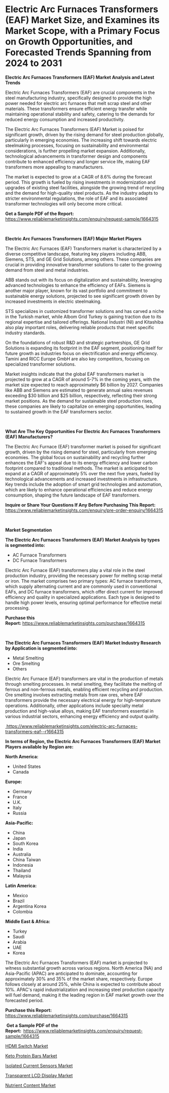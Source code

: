 <p><h1>Electric Arc Furnaces Transformers (EAF) Market Size, and Examines its Market Scope, with a Primary Focus on Growth Opportunities, and Forecasted Trends Spanning from 2024 to 2031</h1></p><p><strong>Electric Arc Furnaces Transformers (EAF) Market Analysis and Latest Trends</strong></p>
<p><p>Electric Arc Furnaces Transformers (EAF) are crucial components in the steel manufacturing industry, specifically designed to provide the high power needed for electric arc furnaces that melt scrap steel and other materials. These transformers ensure efficient energy transfer while maintaining operational stability and safety, catering to the demands for reduced energy consumption and increased productivity.</p><p>The Electric Arc Furnaces Transformers (EAF) Market is poised for significant growth, driven by the rising demand for steel production globally, particularly in emerging economies. The increasing shift towards electric steelmaking processes, focusing on sustainability and environmental considerations, is further propelling market expansion. Additionally, technological advancements in transformer design and components contribute to enhanced efficiency and longer service life, making EAF transformers more appealing to manufacturers.</p><p>The market is expected to grow at a CAGR of 8.6% during the forecast period. This growth is fueled by rising investments in modernization and upgrades of existing steel facilities, alongside the growing trend of recycling and the demand for high-quality steel products. As the industry adapts to stricter environmental regulations, the role of EAF and its associated transformer technologies will only become more critical.</p></p>
<p><strong>Get a Sample PDF of the Report:&nbsp;</strong> <a href="https://www.reliablemarketinsights.com/enquiry/request-sample/1664315?utm_campaign=1398&utm_medium=2&utm_source=Github&utm_content=ia&utm_term=28092024&utm_id=electric-arc-furnaces-transformers-eaf">https://www.reliablemarketinsights.com/enquiry/request-sample/1664315</a></p>
<p>&nbsp;</p>
<p><strong>Electric Arc Furnaces Transformers (EAF) Major Market Players</strong></p>
<p><p>The Electric Arc Furnaces (EAF) Transformers market is characterized by a diverse competitive landscape, featuring key players including ABB, Siemens, STS, and GE Grid Solutions, among others. These companies are crucial in providing innovative transformer solutions to cater to the growing demand from steel and metal industries. </p><p>ABB stands out with its focus on digitalization and sustainability, leveraging advanced technologies to enhance the efficiency of EAFs. Siemens is another major player, known for its vast portfolio and commitment to sustainable energy solutions, projected to see significant growth driven by increased investments in electric steelmaking.</p><p>STS specializes in customized transformer solutions and has carved a niche in the Turkish market, while Albom Grid Turkey is gaining traction due to its regional expertise and tailored offerings. National Industri (NI) and Kitashiba also play important roles, delivering reliable products that meet specific industry standards.</p><p>On the foundations of robust R&D and strategic partnerships, GE Grid Solutions is expanding its footprint in the EAF segment, positioning itself for future growth as industries focus on electrification and energy efficiency. Tamini and RICC Europe GmbH are also key competitors, focusing on specialized transformer solutions.</p><p>Market insights indicate that the global EAF transformers market is projected to grow at a CAGR of around 5-7% in the coming years, with the market size expected to reach approximately $6 billion by 2027. Companies like ABB and Siemens are estimated to generate annual sales revenues exceeding $30 billion and $25 billion, respectively, reflecting their strong market positions. As the demand for sustainable steel production rises, these companies are likely to capitalize on emerging opportunities, leading to sustained growth in the EAF transformers sector.</p></p>
<p>&nbsp;</p>
<p><strong>What Are The Key Opportunities For Electric Arc Furnaces Transformers (EAF) Manufacturers?</strong></p>
<p><p>The Electric Arc Furnace (EAF) transformer market is poised for significant growth, driven by the rising demand for steel, particularly from emerging economies. The global focus on sustainability and recycling further enhances the EAF's appeal due to its energy efficiency and lower carbon footprint compared to traditional methods. The market is anticipated to expand at a CAGR of approximately 5% over the next five years, fueled by technological advancements and increased investments in infrastructure. Key trends include the adoption of smart grid technologies and automation, which are likely to enhance operational efficiencies and reduce energy consumption, shaping the future landscape of EAF transformers.</p></p>
<p><strong>Inquire or Share Your Questions If Any Before Purchasing This Report:</strong> <a href="https://www.reliablemarketinsights.com/enquiry/pre-order-enquiry/1664315?utm_campaign=1398&utm_medium=2&utm_source=Github&utm_content=ia&utm_term=28092024&utm_id=electric-arc-furnaces-transformers-eaf">https://www.reliablemarketinsights.com/enquiry/pre-order-enquiry/1664315</a></p>
<p>&nbsp;</p>
<p><strong>Market Segmentation</strong></p>
<p><strong>The Electric Arc Furnaces Transformers (EAF) Market Analysis by types is segmented into:</strong></p>
<p><ul><li>AC Furnace Transformers</li><li>DC Furnace Transformers</li></ul></p>
<p><p>Electric Arc Furnace (EAF) transformers play a vital role in the steel production industry, providing the necessary power for melting scrap metal or iron. The market comprises two primary types: AC furnace transformers, which supply alternating current and are commonly used in conventional EAFs, and DC furnace transformers, which offer direct current for improved efficiency and quality in specialized applications. Each type is designed to handle high power levels, ensuring optimal performance for effective metal processing.</p></p>
<p><strong>Purchase this Report:&nbsp;</strong><a href="https://www.reliablemarketinsights.com/purchase/1664315?utm_campaign=1398&utm_medium=2&utm_source=Github&utm_content=ia&utm_term=28092024&utm_id=electric-arc-furnaces-transformers-eaf">https://www.reliablemarketinsights.com/purchase/1664315</a></p>
<p>&nbsp;</p>
<p><strong>The Electric Arc Furnaces Transformers (EAF) Market Industry Research by Application is segmented into:</strong></p>
<p><ul><li>Metal Smelting</li><li>Ore Smelting</li><li>Others</li></ul></p>
<p><p>Electric Arc Furnace (EAF) transformers are vital in the production of metals through smelting processes. In metal smelting, they facilitate the melting of ferrous and non-ferrous metals, enabling efficient recycling and production. Ore smelting involves extracting metals from raw ores, where EAF transformers provide the necessary electrical energy for high-temperature operations. Additionally, other applications include specialty metal production and high-value alloys, making EAF transformers essential in various industrial sectors, enhancing energy efficiency and output quality.</p></p>
<p><a href="https://www.reliablemarketinsights.com/electric-arc-furnaces-transformers-eaf--r1664315?utm_campaign=1398&utm_medium=2&utm_source=Github&utm_content=ia&utm_term=28092024&utm_id=electric-arc-furnaces-transformers-eaf">&nbsp;https://www.reliablemarketinsights.com/electric-arc-furnaces-transformers-eaf--r1664315</a></p>
<p><strong>In terms of Region, the Electric Arc Furnaces Transformers (EAF) Market Players available by Region are:</strong></p>
<p>
    <p> <strong> North America: </strong>
        <ul>
            <li>United States</li>
            <li>Canada</li>
        </ul>
        </p> 
    <p> <strong> Europe: </strong>
        <ul>
            <li>Germany</li>
            <li>France</li>
            <li>U.K.</li>
            <li>Italy</li>
            <li>Russia</li>
        </ul>
        </p> 
    <p> <strong> Asia-Pacific: </strong>
        <ul>
            <li>China</li>
            <li>Japan</li>
            <li>South Korea</li>
            <li>India</li>
            <li>Australia</li>
            <li>China Taiwan</li>
            <li>Indonesia</li>
            <li>Thailand</li>
            <li>Malaysia</li>
        </ul>
        </p> 
    <p> <strong> Latin America: </strong>
        <ul>
            <li>Mexico</li>
            <li>Brazil</li>
            <li>Argentina Korea</li>
            <li>Colombia</li>
        </ul>
        </p> 
    <p> <strong> Middle East & Africa: </strong>
        <ul>
            <li>Turkey</li>
            <li>Saudi</li>
            <li>Arabia</li>
            <li>UAE</li>
            <li>Korea</li>
        </ul>
    </p>
    </p>
<p><p>The Electric Arc Furnaces Transformers (EAF) market is projected to witness substantial growth across various regions. North America (NA) and Asia-Pacific (APAC) are anticipated to dominate, accounting for approximately 30% and 35% of the market share, respectively. Europe follows closely at around 25%, while China is expected to contribute about 10%. APAC's rapid industrialization and increasing steel production capacity will fuel demand, making it the leading region in EAF market growth over the forecasted period.</p></p>
<p><strong>Purchase this Report: </strong><a href="https://www.reliablemarketinsights.com/purchase/1664315?utm_campaign=1398&utm_medium=2&utm_source=Github&utm_content=ia&utm_term=28092024&utm_id=electric-arc-furnaces-transformers-eaf">https://www.reliablemarketinsights.com/purchase/1664315</a></p>
<p>&nbsp;<strong>Get a Sample PDF of the Report:&nbsp;&nbsp;</strong><a href="https://www.reliablemarketinsights.com/enquiry/request-sample/1664315?utm_campaign=1398&utm_medium=2&utm_source=Github&utm_content=ia&utm_term=28092024&utm_id=electric-arc-furnaces-transformers-eaf">https://www.reliablemarketinsights.com/enquiry/request-sample/1664315</a></p>
<p><strong></strong></p>
<p><p><a href="https://www.linkedin.com/pulse/global-hdmi-switch-market-size-share-analysis-product-minkf?utm_campaign=1398&utm_medium=2&utm_source=Github&utm_content=ia&utm_term=28092024&utm_id=electric-arc-furnaces-transformers-eaf">HDMI Switch Market</a></p><p><a href="https://issuu.com/reportprime-2/docs/keto-protein-bars-market-size-2030._3fb2d68527f096?utm_campaign=1398&utm_medium=2&utm_source=Github&utm_content=ia&utm_term=28092024&utm_id=electric-arc-furnaces-transformers-eaf">Keto Protein Bars Market</a></p><p><a href="https://www.linkedin.com/pulse/isolated-current-sensors-industry-insights-report-analyzing-4cadf?utm_campaign=1398&utm_medium=2&utm_source=Github&utm_content=ia&utm_term=28092024&utm_id=electric-arc-furnaces-transformers-eaf">Isolated Current Sensors Market</a></p><p><a href="https://www.linkedin.com/pulse/global-transparent-lcd-display-market-exploring-share-5pjtf?utm_campaign=1398&utm_medium=2&utm_source=Github&utm_content=ia&utm_term=28092024&utm_id=electric-arc-furnaces-transformers-eaf">Transparent LCD Display Market</a></p><p><a href="https://issuu.com/reportprime-2/docs/nutrient-content-market-size-2030.p_09b86109613a04?utm_campaign=1398&utm_medium=2&utm_source=Github&utm_content=ia&utm_term=28092024&utm_id=electric-arc-furnaces-transformers-eaf">Nutrient Content Market</a></p></p>
